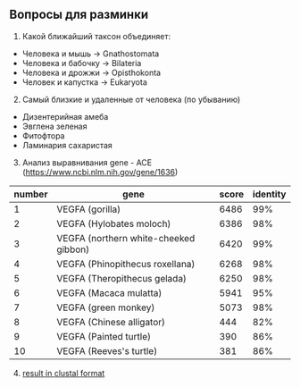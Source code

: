 ## Вопросы для разминки
1. Какой ближайший таксон объединяет:
  - Человека и мышь -> Gnathostomata
  - Человека и бабочку -> Bilateria
  - Человека и дрожжи -> Opisthokonta
  - Человек и капустка -> Eukaryota

2. Самый близкие и удаленные от человека (по убыванию)
  - Дизентерийная амеба
  - Эвглена зеленая
  - Фитофтора
  - Ламинария сахаристая

3. Анализ выравнивания
gene - ACE (https://www.ncbi.nlm.nih.gov/gene/1636)

|number | gene | score | identity |
|--- | ---  | --- | --- |
|1| VEGFA (gorilla) | 6486 | 99% |
|2| VEGFA (Hylobates moloch) | 6386 | 98% |
|3| VEGFA (northern white-cheeked gibbon) | 6420 | 99% |
|4| VEGFA (Phinopithecus roxellana) | 6268 | 98% |
|5| VEGFA (Theropithecus gelada) | 6250 | 98% |
|6| VEGFA (Macaca mulatta) | 5941 | 95% |
|7| VEGFA (green monkey) | 5073 | 98%|
|8| VEGFA (Chinese alligator) | 444 | 82%|
|9| VEGFA (Painted turtle) | 390 | 86% |
|10| VEGFA (Reeves's turtle) | 381 | 86% |

4. [result in clustal format](result.clustalw)

